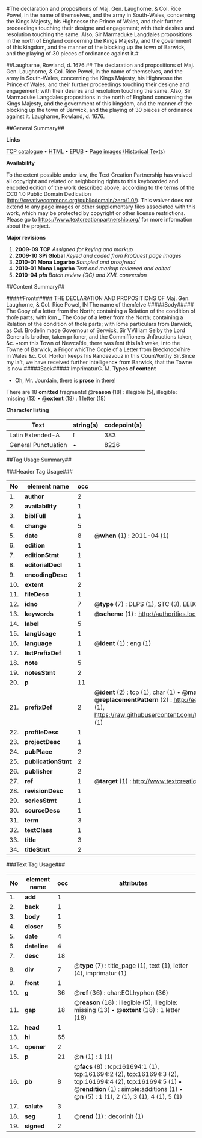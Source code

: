 #The declaration and propositions of Maj. Gen. Laughorne, & Col. Rice Powel, in the name of themselves, and the army in South-Wales, concerning the Kings Majesty, his Highnesse the Prince of Wales, and their further proceedings touching their designe and engagement; with their desires and resolution touching the same. Also, Sir Marmaduke Langdales propositions in the north of England concerning the Kings Majesty, and the government of this kingdom, and the manner of the blocking up the town of Barwick, and the playing of 30 pieces of ordinance against it.#

##Laugharne, Rowland, d. 1676.##
The declaration and propositions of Maj. Gen. Laughorne, & Col. Rice Powel, in the name of themselves, and the army in South-Wales, concerning the Kings Majesty, his Highnesse the Prince of Wales, and their further proceedings touching their designe and engagement; with their desires and resolution touching the same. Also, Sir Marmaduke Langdales propositions in the north of England concerning the Kings Majesty, and the government of this kingdom, and the manner of the blocking up the town of Barwick, and the playing of 30 pieces of ordinance against it.
Laugharne, Rowland, d. 1676.

##General Summary##

**Links**

[TCP catalogue](http://www.ota.ox.ac.uk/tcp/)  • 
[HTML](http://tei.it.ox.ac.uk/tcp/Texts-HTML/free/A88/A88686.html)  • 
[EPUB](http://tei.it.ox.ac.uk/tcp/Texts-EPUB/free/A88/A88686.epub) • 
[Page images (Historical Texts)](https://historicaltexts.jisc.ac.uk/eebo-99864165e)

**Availability**

To the extent possible under law, the Text Creation Partnership has waived all copyright and related or neighboring rights to this keyboarded and encoded edition of the work described above, according to the terms of the CC0 1.0 Public Domain Dedication (http://creativecommons.org/publicdomain/zero/1.0/). This waiver does not extend to any page images or other supplementary files associated with this work, which may be protected by copyright or other license restrictions. Please go to https://www.textcreationpartnership.org/ for more information about the project.

**Major revisions**

1. __2009-09__ __TCP__ *Assigned for keying and markup*
1. __2009-10__ __SPi Global__ *Keyed and coded from ProQuest page images*
1. __2010-01__ __Mona Logarbo__ *Sampled and proofread*
1. __2010-01__ __Mona Logarbo__ *Text and markup reviewed and edited*
1. __2010-04__ __pfs__ *Batch review (QC) and XML conversion*

##Content Summary##

#####Front#####
THE DECLARATION AND PROPOSITIONS OF Maj. Gen. Laughorne, & Col. Rice Powel, IN The name of themſelve
#####Body#####
The Copy of a letter from the North; containing a Relation of the condition of thoſe parts; with ſom
    _ The Copy of a letter from the North; containing a Relation of the condition of thoſe parts; with ſome particulars from Barwick, as Col. Brodelin made Governour of Berwick, Sir VVilliam Selby the Lord Generalls brother, taken priſoner, and the Commiſſioners Jnſtructions taken, &c.
•rom this Town of Newcaſtle, there was ſent this laſt weke, into the Towne of Barwick, a Frigor whicThe Copie of a Letter from Brecknockſhire in Wales &c. Col. Horton keeps his Randezvouz in this CounWorthy Sir.Since my laſt, we have received further intelligenc• from Barwick, that the Towne is now 
#####Back#####
ImprimaturG. M.
**Types of content**

  * Oh, Mr. Jourdain, there is **prose** in there!

There are 18 **omitted** fragments! 
 @__reason__ (18) : illegible (5), illegible: missing (13)  •  @__extent__ (18) : 1 letter (18)

**Character listing**


|Text|string(s)|codepoint(s)|
|---|---|---|
|Latin Extended-A|ſ|383|
|General Punctuation|•|8226|

##Tag Usage Summary##

###Header Tag Usage###

|No|element name|occ|attributes|
|---|---|---|---|
|1.|__author__|2||
|2.|__availability__|1||
|3.|__biblFull__|1||
|4.|__change__|5||
|5.|__date__|8| @__when__ (1) : 2011-04 (1)|
|6.|__edition__|1||
|7.|__editionStmt__|1||
|8.|__editorialDecl__|1||
|9.|__encodingDesc__|1||
|10.|__extent__|2||
|11.|__fileDesc__|1||
|12.|__idno__|7| @__type__ (7) : DLPS (1), STC (3), EEBO-CITATION (1), PROQUEST (1), VID (1)|
|13.|__keywords__|1| @__scheme__ (1) : http://authorities.loc.gov/ (1)|
|14.|__label__|5||
|15.|__langUsage__|1||
|16.|__language__|1| @__ident__ (1) : eng (1)|
|17.|__listPrefixDef__|1||
|18.|__note__|5||
|19.|__notesStmt__|2||
|20.|__p__|11||
|21.|__prefixDef__|2| @__ident__ (2) : tcp (1), char (1)  •  @__matchPattern__ (2) : ([0-9\-]+):([0-9IVX]+) (1), (.+) (1)  •  @__replacementPattern__ (2) : http://eebo.chadwyck.com/downloadtiff?vid=$1&page=$2 (1), https://raw.githubusercontent.com/textcreationpartnership/Texts/master/tcpchars.xml#$1 (1)|
|22.|__profileDesc__|1||
|23.|__projectDesc__|1||
|24.|__pubPlace__|2||
|25.|__publicationStmt__|2||
|26.|__publisher__|2||
|27.|__ref__|1| @__target__ (1) : http://www.textcreationpartnership.org/docs/. (1)|
|28.|__revisionDesc__|1||
|29.|__seriesStmt__|1||
|30.|__sourceDesc__|1||
|31.|__term__|3||
|32.|__textClass__|1||
|33.|__title__|3||
|34.|__titleStmt__|2||


###Text Tag Usage###

|No|element name|occ|attributes|
|---|---|---|---|
|1.|__add__|1||
|2.|__back__|1||
|3.|__body__|1||
|4.|__closer__|5||
|5.|__date__|4||
|6.|__dateline__|4||
|7.|__desc__|18||
|8.|__div__|7| @__type__ (7) : title_page (1), text (1), letter (4), imprimatur (1)|
|9.|__front__|1||
|10.|__g__|36| @__ref__ (36) : char:EOLhyphen (36)|
|11.|__gap__|18| @__reason__ (18) : illegible (5), illegible: missing (13)  •  @__extent__ (18) : 1 letter (18)|
|12.|__head__|1||
|13.|__hi__|65||
|14.|__opener__|2||
|15.|__p__|21| @__n__ (1) : 1 (1)|
|16.|__pb__|8| @__facs__ (8) : tcp:161694:1 (1), tcp:161694:2 (2), tcp:161694:3 (2), tcp:161694:4 (2), tcp:161694:5 (1)  •  @__rendition__ (1) : simple:additions (1)  •  @__n__ (5) : 1 (1), 2 (1), 3 (1), 4 (1), 5 (1)|
|17.|__salute__|3||
|18.|__seg__|1| @__rend__ (1) : decorInit (1)|
|19.|__signed__|2||

